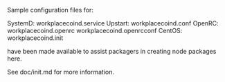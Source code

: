 Sample configuration files for:

SystemD: workplacecoind.service
Upstart: workplacecoind.conf
OpenRC:  workplacecoind.openrc
         workplacecoind.openrcconf
CentOS:  workplacecoind.init

have been made available to assist packagers in creating node packages here.

See doc/init.md for more information.
